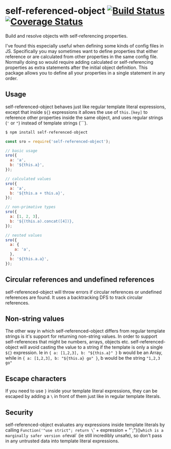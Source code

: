 # self-referenced-object [![Build Status][build-badge]][build-status] [![Coverage Status][coverage-badge]][coverage-status]

Build and resolve objects with self-referencing properties.

I've found this especially useful when defining some kinds of config files in JS.
Specifically you may sometimes want to define properties that either reference or are calculated from other properties in the same config file.
Normally doing so would require adding calculated or self-referencing properties as extra statements after the initial object definition.
This package allows you to define all your properties in a single statement in any order.

## Usage

self-referenced-object behaves just like regular template literal expressions,
except that inside `${}` expressions it allows the use of `this.[key]` to reference other properties inside the same object,
and uses regular strings (`'` or `"`) instead of template strings (`\``).

```js
$ npm install self-referenced-object 

const sro = require('self-referenced-object');

// basic usage
sro({
  a: 'a',
  b: '${this.a}',
});

// calculated values
sro({
  a: 'a',
  b: '${this.a + this.a}',
});

// non-primative types
sro({
  a: [1, 2, 3],
  b: '${(this.a).concat([4])},
});

// nested values
sro({
  a: {
    a: 'a',
  },
  b: '${this.a.a}',
});
```

## Circular references and undefined references

self-referenced-object will throw errors if circular references or undefined references are found.
It uses a backtracking DFS to track circular references.

## Non-string values

The other way in which self-referenced-object differs from regular template strings is it's support for returning non-string values. In order to support self-references that might be numbers, arrays, objects etc. self-referenced-object will avoid casting the value to a string if the template is only a single `${}` expression. Ie in `{ a: [1,2,3], b: "${this.a}" }` b would be an Array, while in `{ a: [1,2,3], b: "${this.a} go" }`, b would be the string `"1,2,3 go"`

## Escape characters

If you need to use `}` inside your template literal expressions, they can be escaped by adding a `\` in front of them just like in regular template literals.

## Security

self-referenced-object evaluates any expressions inside template literals by calling `Function('"use strict"; return \`' + expression + "\`;")()` which is a marginally safer version of `eval` (ie still incredibly unsafe), so don't pass in any untrusted data into template literal expressions.

<!-- Definitions -->

[build-badge]: https://img.shields.io/travis/alex-e-leon/self-referenced-object.svg

[build-status]: https://travis-ci.org/alex-e-leon/self-referenced-object

[coverage-badge]: https://img.shields.io/codecov/c/github/alex-e-leon/self-referenced-object.svg

[coverage-status]: https://codecov.io/github/alex-e-leon/self-referenced-object
